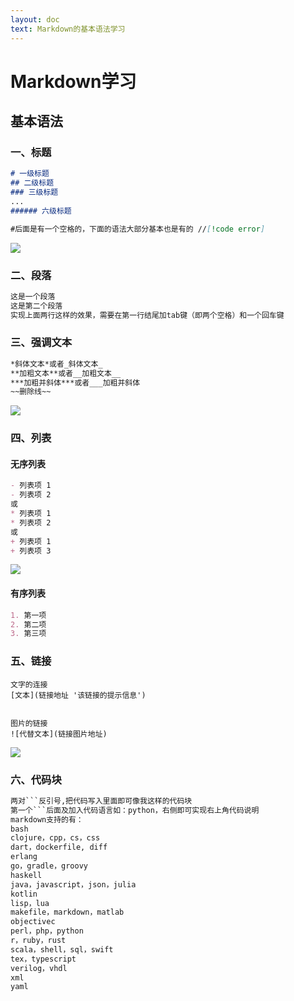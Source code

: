 ```yaml
---
layout: doc
text: Markdown的基本语法学习
---
```

# Markdown学习
## 基本语法  
### 一、标题
```markdown
# 一级标题
## 二级标题
### 三级标题 
...
###### 六级标题

#后面是有一个空格的，下面的语法大部分基本也是有的 //[!code error]
```
![](/title.png)
### 二、段落  
```markdown
这是一个段落
这是第二个段落
实现上面两行这样的效果，需要在第一行结尾加tab键（即两个空格）和一个回车键
```
### 三、强调文本
```markdown
*斜体文本*或者_斜体文本_
**加粗文本**或者__加粗文本__
***加粗并斜体***或者___加粗并斜体
~~删除线~~
```
![](/xieti.png)
### 四、列表
#### 无序列表
```markdown
- 列表项 1
- 列表项 2
或
* 列表项 1
* 列表项 2
或
+ 列表项 1
+ 列表项 3
```
![](/list.png)
#### 有序列表
```markdown
1. 第一项
2. 第二项
3. 第三项
```
### 五、链接
```mardown
文字的连接
[文本](链接地址 '该链接的提示信息')


图片的链接
![代替文本](链接图片地址) 

```
![](/baidu.png)
### 六、代码块
```markdown
两对```反引号,把代码写入里面即可像我这样的代码块
第一个```后面及加入代码语言如：python，右侧即可实现右上角代码说明
markdown支持的有：
bash
clojure，cpp，cs，css
dart，dockerfile, diff
erlang
go，gradle，groovy
haskell
java，javascript，json，julia
kotlin
lisp，lua
makefile，markdown，matlab
objectivec
perl，php，python
r，ruby，rust
scala，shell，sql，swift
tex，typescript
verilog，vhdl
xml
yaml
```